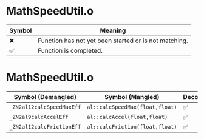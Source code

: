 # MathSpeedUtil.o
| Symbol | Meaning 
| ------------- | ------------- 
| :x: | Function has not yet been started or is not matching. 
| :white_check_mark: | Function is completed. 


# MathSpeedUtil.o
| Symbol (Demangled) | Symbol (Mangled) | Decompiled? |
| ------------- |  ------------- | ------------- |
| `_ZN2al12calcSpeedMaxEff` | `al::calcSpeedMax(float,float)` | :white_check_mark: |
| `_ZN2al9calcAccelEff` | `al::calcAccel(float,float)` | :white_check_mark: |
| `_ZN2al12calcFrictionEff` | `al::calcFriction(float,float)` | :white_check_mark: |
